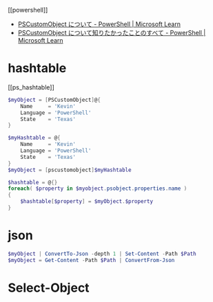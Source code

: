 [[powershell]]

- [PSCustomObject について - PowerShell | Microsoft Learn](https://learn.microsoft.com/ja-jp/powershell/module/microsoft.powershell.core/about/about_pscustomobject?view=powershell-7.4)
- [PSCustomObject について知りたかったことのすべて - PowerShell | Microsoft Learn](https://learn.microsoft.com/ja-jp/powershell/scripting/learn/deep-dives/everything-about-pscustomobject?view=powershell-7.4)

# hashtable
[[ps_hashtable]]

```powershell
$myObject = [PSCustomObject]@{
    Name     = 'Kevin'
    Language = 'PowerShell'
    State    = 'Texas'
}

$myHashtable = @{
    Name     = 'Kevin'
    Language = 'PowerShell'
    State    = 'Texas'
}
$myObject = [pscustomobject]$myHashtable

$hashtable = @{}
foreach( $property in $myobject.psobject.properties.name )
{
    $hashtable[$property] = $myObject.$property
}
```

# json

```powershell
$myObject | ConvertTo-Json -depth 1 | Set-Content -Path $Path
$myObject = Get-Content -Path $Path | ConvertFrom-Json
```

# Select-Object
